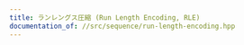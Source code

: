 ```yaml
---
title: ランレングス圧縮 (Run Length Encoding, RLE)
documentation_of: //src/sequence/run-length-encoding.hpp
---
```

